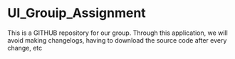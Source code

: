 # UI_Grouip_Assignment
This is a GITHUB repository for our group. Through this application, we will avoid making changelogs, having to download the source code after every change, etc
